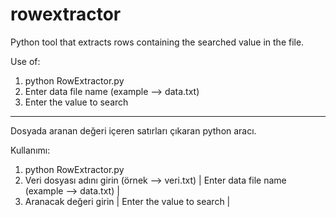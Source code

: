 # rowextractor
Python tool that extracts rows containing the searched value in the file.

Use of:
1) python RowExtractor.py
2) Enter data file name (example --> data.txt)
3) Enter the value to search

------------------------------------------------------------------------------

Dosyada aranan değeri içeren satırları çıkaran python aracı.

Kullanımı:
1) python RowExtractor.py
2) Veri dosyası adını girin (örnek --> veri.txt) | Enter data file name (example --> data.txt) |     
3) Aranacak değeri girin | Enter the value to search |

